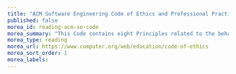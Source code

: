 ```yaml
---
title: "ACM Software Engineering Code of Ethics and Professional Practice"
published: false
morea_id: reading-acm-se-code
morea_summary: "This Code contains eight Principles related to the behavior of and decisions made by professional software engineers."
morea_type: reading
morea_url: https://www.computer.org/web/education/code-of-ethics
morea_sort_order: 1
morea_labels:
---
```

